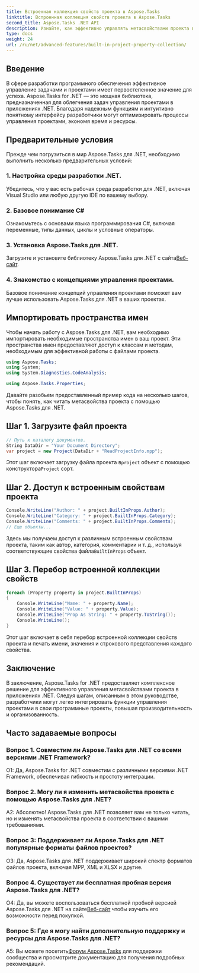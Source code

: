 ```yaml
---
title: Встроенная коллекция свойств проекта в Aspose.Tasks
linktitle: Встроенная коллекция свойств проекта в Aspose.Tasks
second_title: Aspose.Tasks .NET API
description: Узнайте, как эффективно управлять метасвойствами проекта в приложениях .NET с помощью Aspose.Tasks. Легко читайте, изменяйте и перебирайте свойства.
type: docs
weight: 24
url: /ru/net/advanced-features/built-in-project-property-collection/
---
```

## Введение

В сфере разработки программного обеспечения эффективное управление задачами и проектами имеет первостепенное значение для успеха. Aspose.Tasks for .NET — это мощная библиотека, предназначенная для облегчения задач управления проектами в приложениях .NET. Благодаря надежным функциям и интуитивно понятному интерфейсу разработчики могут оптимизировать процессы управления проектами, экономя время и ресурсы.

## Предварительные условия

Прежде чем погрузиться в мир Aspose.Tasks для .NET, необходимо выполнить несколько предварительных условий:

### 1. Настройка среды разработки .NET.

Убедитесь, что у вас есть рабочая среда разработки для .NET, включая Visual Studio или любую другую IDE по вашему выбору.

### 2. Базовое понимание C#

Ознакомьтесь с основами языка программирования C#, включая переменные, типы данных, циклы и условные операторы.

### 3. Установка Aspose.Tasks для .NET.

 Загрузите и установите библиотеку Aspose.Tasks для .NET с сайта[Веб-сайт](https://releases.aspose.com/tasks/net/).

### 4. Знакомство с концепциями управления проектами.

Базовое понимание концепций управления проектами поможет вам лучше использовать Aspose.Tasks для .NET в ваших проектах.

## Импортировать пространства имен

Чтобы начать работу с Aspose.Tasks для .NET, вам необходимо импортировать необходимые пространства имен в ваш проект. Эти пространства имен предоставляют доступ к классам и методам, необходимым для эффективной работы с файлами проекта.

```csharp
using Aspose.Tasks;
using System;
using System.Diagnostics.CodeAnalysis;

using Aspose.Tasks.Properties;

```

Давайте разобьем предоставленный пример кода на несколько шагов, чтобы понять, как читать метасвойства проекта с помощью Aspose.Tasks для .NET.

## Шаг 1. Загрузите файл проекта

```csharp
// Путь к каталогу документов.
String DataDir = "Your Document Directory";
var project = new Project(DataDir + "ReadProjectInfo.mpp");
```

 Этот шаг включает загрузку файла проекта в`project` объект с помощью конструктора`Project` сорт.

## Шаг 2. Доступ к встроенным свойствам проекта

```csharp
Console.WriteLine("Author: " + project.BuiltInProps.Author);
Console.WriteLine("Category: " + project.BuiltInProps.Category);
Console.WriteLine("Comments: " + project.BuiltInProps.Comments);
// Еще объекты...
```

 Здесь мы получаем доступ к различным встроенным свойствам проекта, таким как автор, категория, комментарии и т. д., используя соответствующие свойства файла`BuiltInProps` объект.

## Шаг 3. Перебор встроенной коллекции свойств

```csharp
foreach (Property property in project.BuiltInProps)
{
    Console.WriteLine("Name: " + property.Name);
    Console.WriteLine("Value: " + property.Value);
    Console.WriteLine("Prop As String: " + property.ToString());
    Console.WriteLine();
}
```

Этот шаг включает в себя перебор встроенной коллекции свойств проекта и печать имени, значения и строкового представления каждого свойства.

## Заключение

В заключение, Aspose.Tasks for .NET предоставляет комплексное решение для эффективного управления метасвойствами проекта в приложениях .NET. Следуя шагам, описанным в этом руководстве, разработчики могут легко интегрировать функции управления проектами в свои программные проекты, повышая производительность и организованность.

## Часто задаваемые вопросы

### Вопрос 1. Совместим ли Aspose.Tasks для .NET со всеми версиями .NET Framework?

О1: Да, Aspose.Tasks for .NET совместим с различными версиями .NET Framework, обеспечивая гибкость и простоту интеграции.

### Вопрос 2. Могу ли я изменить метасвойства проекта с помощью Aspose.Tasks для .NET?

А2: Абсолютно! Aspose.Tasks для .NET позволяет вам не только читать, но и изменять метасвойства проекта в соответствии с вашими требованиями.

### Вопрос 3: Поддерживает ли Aspose.Tasks для .NET популярные форматы файлов проектов?

О3: Да, Aspose.Tasks для .NET поддерживает широкий спектр форматов файлов проекта, включая MPP, XML и XLSX и другие.

### Вопрос 4. Существует ли бесплатная пробная версия Aspose.Tasks для .NET?

 О4: Да, вы можете воспользоваться бесплатной пробной версией Aspose.Tasks для .NET на сайте[Веб-сайт](https://releases.aspose.com/tasks/net/) чтобы изучить его возможности перед покупкой.

### Вопрос 5: Где я могу найти дополнительную поддержку и ресурсы для Aspose.Tasks для .NET?

 A5: Вы можете посетить[Форум Aspose.Tasks](https://forum.aspose.com/c/tasks/15) для поддержки сообщества и просмотрите документацию для получения подробных рекомендаций.